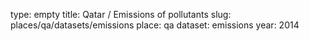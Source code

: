 type: empty
title: Qatar / Emissions of pollutants
slug: places/qa/datasets/emissions
place: qa
dataset: emissions
year: 2014
